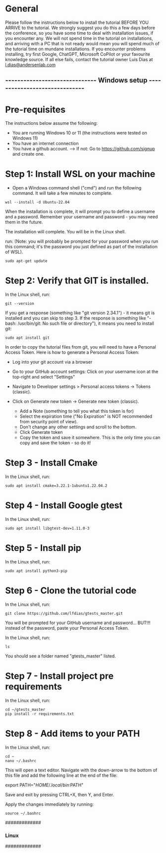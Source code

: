# General
Please follow the instructions below to install the tutorial BEFORE YOU ARRIVE to the tutorial. We strongly suggest you do this a few days before the conference, so you have some time to deal with installation issues, if you encounter any. 
We will not spend time in the tutorial on installations, and arriving with a PC that is not ready would mean you will spend much of the tutorial time on mundane installations. 
If you encounter problems installing, try first Google, ChatGPT, Microsoft CoPilot or your favourite knowledge source. If all else fails, contact the tutorial owner Luis Dias  at l.dias@andersenlab.com


## ------------------------------ Windows setup ------------------------------

# Pre-requisites  

The instructions below assume the following:
- You are running Windows 10 or 11 (the instructions were tested on Windows 11)
- You have an internet connection
- You have a github account.
   --> If not: Go to https://github.com/signup and create one.


# Step 1: Install WSL on your machine
- Open a Windows command shell ("cmd") and run the following command. It will take a few minutes to complete. 
```
wsl --install -d Ubuntu-22.04
```

When the installation is complete, it will prompt you to define a username and a password. Remember your username and password - you may need them in the future. 

The installation will complete. You will be in the Linux shell.

run: (Note: you will probably be prompted for your password when you run this command; it's the password you just defined as part of the installation of WSL). 
```
sudo apt-get update
```


# Step 2: Verify that GIT is installed. 
In the Linux shell, run: 
```
git --version
```

If you get a response (something like "git version 2.34.1") - it means git is installed and you can skip to step 3. 
If the response is something like "-bash: /usr/bin/git: No such file or directory"), it means you need to install git: 
```
sudo apt install git
```

In order to copy the tutorial files from git, you will need to have a Personal Access Token. Here is how to generate a Personal Access Token:

- Log into your git account via a browser
- Go to your GitHub account settings: Click on your username icon at the top-right and select "Settings"

- Navigate to Developer settings > Personal access tokens -> Tokens (classic).

- Click on Generate new token -> Generate new token (classic).
  - Add a Note (something to tell you what this token is for)
  - Select the expiration time ("No Expiration" is NOT recommended from security point of view).
  - Don't change any other settings and scroll to the bottom.
  - Click Generate token
  - Copy the token and save it somewhere. This is the only time you can copy and save the token - so do it!


# Step 3 - Install Cmake 
In the Linux shell, run: 
```
sudo apt install cmake=3.22.1-1ubuntu1.22.04.2
```


# Step 4 - Install Google gtest
In the Linux shell, run: 
```
sudo apt install libgtest-dev=1.11.0-3
```

# Step 5 - Install pip
In the Linux shell, run: 
```
sudo apt install python3-pip
```


# Step 6 - Clone the tutorial code
In the Linux shell, run: 
```
git clone https://github.com/lfdias/gtests_master.git
```

You will be prompted for your GitHub username and password... BUT!!! instead of the password, paste your Personal Access Token. 

In the Linux shell, run: 
```
ls
```

You should see a folder named "gtests_master" listed. 



# Step 7 - Install project pre requirements
In the Linux shell, run: 
```
cd ~/gtests_master
pip install -r requirements.txt
```

# Step 8 - Add items to your PATH
In the Linux shell, run: 
```
cd ~
nano ~/.bashrc
```

This will open a text editor. Navigate with the down-arrow to the bottom of this file and add the following line at the end of the file:

export PATH="$HOME/.local/bin:$PATH"

Save and exit by pressing CTRL+X, then Y, and Enter.

Apply the changes immediately by running:

```
source ~/.bashrc
```



#############
### Linux ###
#############


